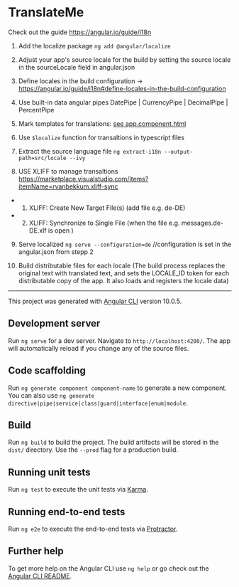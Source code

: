 # TranslateMe

Check out the guide https://angular.io/guide/i18n

1. Add the localize package `ng add @angular/localize`
2. Adjust your app's source locale for the build by setting the source locale in the sourceLocale field in angular.json
3. Define locales in the build configuration -> https://angular.io/guide/i18n#define-locales-in-the-build-configuration
4. Use built-in data angular pipes DatePipe | CurrencyPipe | DecimalPipe | PercentPipe
5. Mark templates for translations: [see app.component.html](src/app/app.component.html)
6. Use `$localize` function for transaltions in typescript files
7. Extract the source language file `ng extract-i18n --output-path=src/locale --ivy`


8. USE XLIFF to manage transaltions https://marketplace.visualstudio.com/items?itemName=rvanbekkum.xliff-sync
- 1. XLIFF: Create New Target File(s) (add file e.g. de-DE)
- 2. XLIFF: Synchronize to Single File (when the file e.g. messages.de-DE.xlf is open )


9. Serve localized `ng serve --configuration=de` //configuration is set in the angular.json from stepp 2 

10. Build distributable files for each locale 
(The build process replaces the original text with translated text, and sets the LOCALE_ID token for each distributable copy of the app. It also loads and registers the locale data)
---

This project was generated with [Angular CLI](https://github.com/angular/angular-cli) version 10.0.5.

## Development server

Run `ng serve` for a dev server. Navigate to `http://localhost:4200/`. The app will automatically reload if you change any of the source files.

## Code scaffolding

Run `ng generate component component-name` to generate a new component. You can also use `ng generate directive|pipe|service|class|guard|interface|enum|module`.

## Build

Run `ng build` to build the project. The build artifacts will be stored in the `dist/` directory. Use the `--prod` flag for a production build.

## Running unit tests

Run `ng test` to execute the unit tests via [Karma](https://karma-runner.github.io).

## Running end-to-end tests

Run `ng e2e` to execute the end-to-end tests via [Protractor](http://www.protractortest.org/).

## Further help

To get more help on the Angular CLI use `ng help` or go check out the [Angular CLI README](https://github.com/angular/angular-cli/blob/master/README.md).
